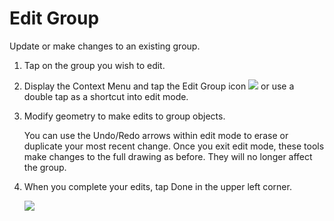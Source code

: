 # Edit Group

Update or make changes to an existing group.

1. Tap on the group you wish to edit.
2. Display the Context Menu and tap the Edit Group icon ![](Images/GUID-1775EC3C-EB94-47D4-91D9-E4EB0D076D63-low.png) or use a double tap as a shortcut into edit mode.
3. Modify geometry to make edits to group objects. 
    
    You can use the Undo/Redo arrows within edit mode to erase or duplicate your most recent change. Once you exit edit mode, these tools make changes to the full drawing as before. They will no longer affect the group.
4. When you complete your edits, tap Done in the upper left corner. 
    
    ![](Images/GUID-5C1FF4F8-0EEC-420B-8E86-FDC090905F42-low.png)
